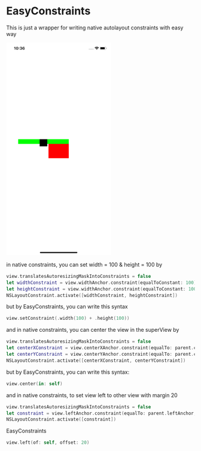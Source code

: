 # EasyConstraints
This is just a wrapper for writing native autolayout constraints with easy way

<img src="https://github.com/deda9/EasyConstraints/blob/master/image.png" height="568" width="280">

in native constraints, you can set width = 100 & height = 100 by
```Swift
view.translatesAutoresizingMaskIntoConstraints = false
let widthConstraint = view.widthAnchor.constraint(equalToConstant: 100)
let heightConstraint = view.widthAnchor.constraint(equalToConstant: 100)
NSLayoutConstraint.activate([widthConstraint, heightConstraint])

````


but by EasyConstraints, you can write this syntax
````Swift
view.setConstraint(.width(100) + .height(100))
````


and in native constraints, you can center the view in the superView by
````Swift
view.translatesAutoresizingMaskIntoConstraints = false
let centerXConstraint = view.centerXAnchor.constraint(equalTo: parent.centerXAnchor, constant: 0)
let centerYConstraint = view.centerYAnchor.constraint(equalTo: parent.centerYAnchor, constant: 0)
NSLayoutConstraint.activate([centerXConstraint, centerYConstraint])
````


but by EasyConstraints, you can write this syntax:
````Swift
view.center(in: self)
````


and in native constraints, to set view left to other view with margin 20 

````Swift
view.translatesAutoresizingMaskIntoConstraints = false
let constraint = view.leftAnchor.constraint(equalTo: parent.leftAnchor, constant: 20)
NSLayoutConstraint.activate([constraint])

````



EasyConstraints 
````Swift
view.left(of: self, offset: 20)
````
